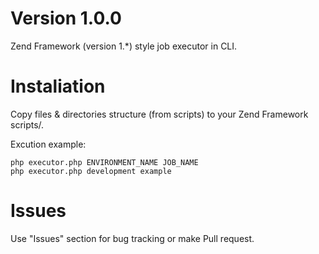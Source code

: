 Version 1.0.0
=============

Zend Framework (version 1.*) style job executor in CLI.

Instaliation
============

Copy files & directories structure (from scripts) to your Zend Framework scripts/.
 
Excution example:

    php executor.php ENVIRONMENT_NAME JOB_NAME
    php executor.php development example

Issues
======

Use "Issues" section for bug tracking or make Pull request.